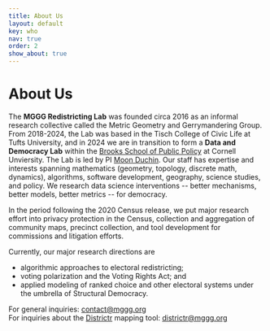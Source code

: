 ```yaml
---
title: About Us
layout: default
key: who
nav: true
order: 2
show_about: true
---
```


# About Us

The **MGGG Redistricting Lab** was founded circa 2016 as an informal research collective called the Metric Geometry and Gerrymandering Group.  From 2018-2024, the Lab was based in the Tisch College of Civic Life at Tufts University, and in 2024 we are in transition to form a **Data and Democracy Lab** within the [Brooks School of Public Policy](https://publicpolicy.cornell.edu) at Cornell Unviersity.  The Lab is led by PI [Moon Duchin](https://mggg.org/people/mduchin/).  Our staff has expertise and interests spanning mathematics (geometry, topology, discrete math, dynamics), algorithms, software development, geography, science studies, and policy. We research data science interventions -- better mechanisms, better models, better metrics -- for democracy.

In the period following the 2020 Census release, we put major research effort into privacy protection in the Census, collection and aggregation of community maps, precinct collection, and tool development for commissions and litigation efforts.

Currently, our major research directions are
* algorithmic approaches to electoral redistricting;
* voting polarization and the Voting Rights Act; and
* applied modeling of ranked choice and other electoral systems under the umbrella of Structural Democracy.

For general inquiries: [contact@mggg.org](mailto:contact@mggg.org)
<br>
For inquiries about the [Districtr](https://districtr.org) mapping tool:  [districtr@mggg.org](mailto:districtr@mggg.org)
